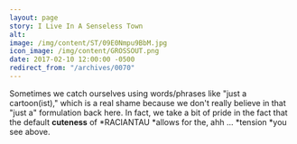 ```yaml
---
layout: page
story: I Live In A Senseless Town
alt:
image: /img/content/ST/09E0Nmpu9BbM.jpg
icon_image: /img/content/GROSSOUT.png
date: 2017-02-10 12:00:00 -0500
redirect_from: "/archives/0070"
---
```



Sometimes we catch ourselves using words/phrases like "just a cartoon(ist)," which is a real shame because we don't really believe in that "just a" formulation back here. In fact, we take a bit of pride in the fact that the default **cuteness** of *RACIANTAU&nbsp;*allows for the, ahh ...&nbsp;*tension&nbsp;*you see above.
